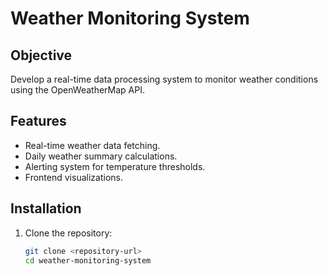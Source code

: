 # Weather Monitoring System

## Objective

Develop a real-time data processing system to monitor weather conditions using the OpenWeatherMap API.

## Features

- Real-time weather data fetching.
- Daily weather summary calculations.
- Alerting system for temperature thresholds.
- Frontend visualizations.

## Installation

1. Clone the repository:
   ```bash
   git clone <repository-url>
   cd weather-monitoring-system
